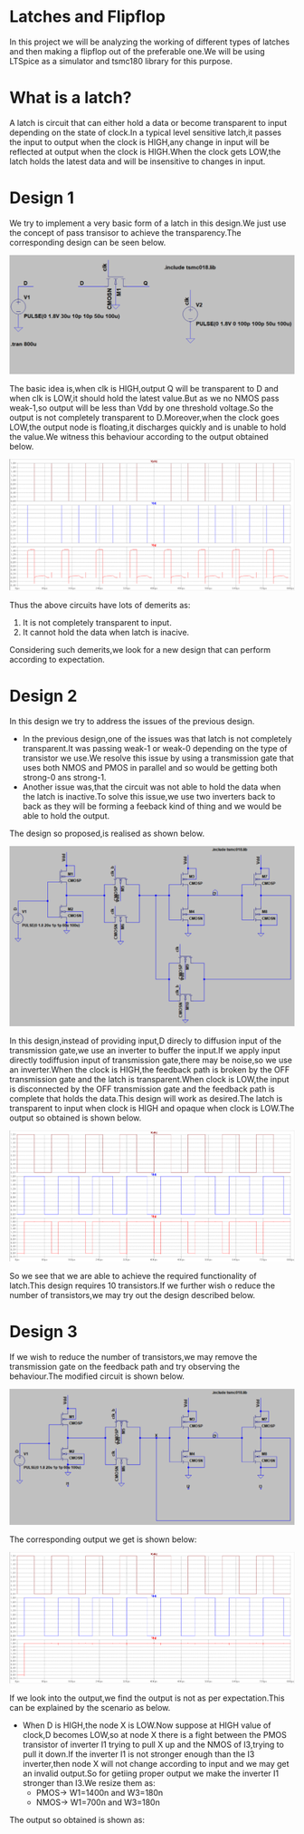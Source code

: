 # Latches and Flipflop
In this project we will be analyzing the working of different types of latches and then making a flipflop out of the preferable one.We will be using LTSpice as a simulator and tsmc180 library for this purpose.

# What is a latch?
A latch is circuit that can either hold a data or become transparent to input depending on the state of clock.In a typical level sensitive latch,it passes the input to output when the clock is HIGH,any change in input will be reflected at output when the clock is HIGH.When the clock gets LOW,the latch holds the latest data and will be insensitive to changes in input.

# Design 1
We try to implement a very basic form of a latch in this design.We just use the concept of pass transisor to achieve the transparency.The corresponding design can be seen below.


![](design/des1.PNG)

The basic idea is,when clk is HIGH,output Q will be transparent to D and when clk is LOW,it should hold the latest value.But as we no NMOS pass weak-1,so output will be less than Vdd by one threshold voltage.So the output is not completely transparent to D.Moreover,when the clock goes LOW,the output node is floating,it discharges quickly and is unable to hold the value.We witness this behaviour according to the output obtained below.

![](ouput/des1op.PNG)

Thus the above circuits have lots of demerits as:
1. It is not completely transparent to input.
2. It cannot hold the data when latch is inacive.

Considering such demerits,we look for a new design that can perform according to expectation.

# Design 2
In this design we try to address the issues of the previous design.
- In the previous design,one of the issues was that latch is not completely transparent.It was passing weak-1 or weak-0 depending on the type of transistor we use.We resolve this issue by using a transmission gate that uses both NMOS and PMOS in parallel and so would be getting both strong-0 ans strong-1.
- Another issue was,that the circuit was not able to hold the data when the latch is inactive.To solve this issue,we use two inverters back to back as they will be forming a feeback kind of thing and we would be able to hold the output.

The design so proposed,is realised as shown below.

![](design/design2.PNG)

In this design,instead of providing input,D direcly to diffusion input of the transmission gate,we use an inverter to buffer the input.If we apply input directly todiffusion input of transmission gate,there may be noise,so we use an inverter.When the clock is HIGH,the feedback path is broken by the OFF transmission gate and the latch is transparent.When clock is LOW,the input is disconnected by the OFF transmission gate and the feedback path is complete that holds the data.This design will work as desired.The latch is transparent to input when clock is HIGH and opaque when clock is LOW.The output so obtained is shown below.

![](ouput/design2op.PNG)

So we see that we are able to achieve the required functionality of latch.This design requires 10 transistors.If we further wish o reduce the number of transistors,we may try out the design described below.

# Design 3
If we wish to reduce the number of transistors,we may remove the transmission gate on the feedback path and try observing the behaviour.The modified circuit is shown below.

![](design/des3.PNG)

The corresponding output we get is shown below:

![](ouput/des3op.PNG)

If we look into the output,we find the output is not as per expectation.This can be explained by the scenario as below.
- When D is HIGH,the node X is LOW.Now suppose at HIGH value of clock,D becomes LOW,so at node X there is a fight between the PMOS transistor of inverter I1 trying to pull X up and the NMOS of I3,trying to pull it down.If the inverter I1 is not stronger enough than the I3 inverter,then node X will not change according to input and we may get an invalid output.So for getiing proper output we make the inverter I1 stronger than I3.We resize them as: 
    - PMOS-> W1=1400n and W3=180n
    - NMOS-> W1=700n and W3=180n

The output so obtained is shown as:
